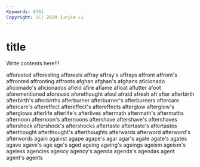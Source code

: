 ```yaml
---
Keywords: 8761
Copyright: (C) 2020 Junjie Li
---
```


# title

Write contents here!!!
 
afforested 
afforesting 
afforests 
affray 
affray's 
affrays 
affront 
affront's 
affronted
affronting 
affronts 
afghan 
afghan's 
afghans 
aficionado 
aficionado's 
aficionados 
afield 
afire
aflame 
afloat 
aflutter 
afoot 
aforementioned 
aforesaid 
aforethought 
afoul 
afraid 
afresh
aft 
after 
afterbirth 
afterbirth's 
afterbirths 
afterburner 
afterburner's 
afterburners 
aftercare 
aftercare's
aftereffect 
aftereffect's 
aftereffects 
afterglow 
afterglow's 
afterglows 
afterlife 
afterlife's 
afterlives 
aftermath
aftermath's 
aftermaths 
afternoon 
afternoon's 
afternoons 
aftershave 
aftershave's 
aftershaves 
aftershock 
aftershock's
aftershocks 
aftertaste 
aftertaste's 
aftertastes 
afterthought 
afterthought's 
afterthoughts 
afterwards 
afterword 
afterword's
afterwords 
again 
against 
agape 
agape's 
agar 
agar's 
agate 
agate's 
agates
agave 
agave's 
age 
age's 
aged 
ageing 
ageing's 
ageings 
ageism 
ageism's
ageless 
agencies 
agency 
agency's 
agenda 
agenda's 
agendas 
agent 
agent's 
agents
